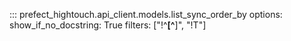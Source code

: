 ::: prefect_hightouch.api_client.models.list_sync_order_by
    options:
      show_if_no_docstring: True
      filters: ["!^__[^__]", "!T"]